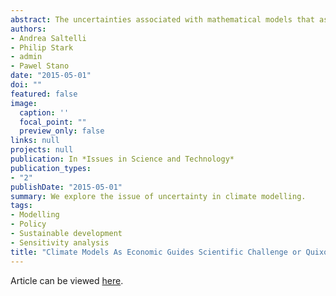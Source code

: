 ```yaml
---
abstract: The uncertainties associated with mathematical models that assess the costs and benefits of climate change policy options are unknowable. Such models can be valuable guides to scientific inquiry, but they should not be used to guide climate policy decisions.
authors:
- Andrea Saltelli
- Philip Stark
- admin
- Pawel Stano
date: "2015-05-01"
doi: ""
featured: false
image:
  caption: ''
  focal_point: ""
  preview_only: false
links: null
projects: null
publication: In *Issues in Science and Technology*
publication_types:
- "2"
publishDate: "2015-05-01"
summary: We explore the issue of uncertainty in climate modelling.
tags:
- Modelling
- Policy
- Sustainable development
- Sensitivity analysis
title: "Climate Models As Economic Guides Scientific Challenge or Quixotic Quest?"
---
```


Article can be viewed [here](https://www.researchgate.net/publication/273776405_Saltelli_A_Stark_PB_Becker_W_and_Stano_P_2015_Climate_Models_As_Economic_Guides_Scientific_Challenge_or_Quixotic_Quest_Soon_to_appear_in_the_Spring_2015_volume_of_Issues_in_Science_and_Technology_wwwi).

